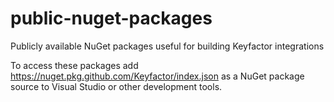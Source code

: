 # public-nuget-packages
Publicly available NuGet packages useful for building Keyfactor integrations

To access these packages add https://nuget.pkg.github.com/Keyfactor/index.json as a NuGet package source to Visual Studio or other development tools.
